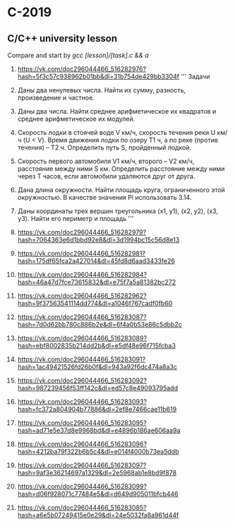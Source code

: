 # C-2019
## C/C++ university lesson

Compare and start by *gcc [lesson]/[task].c && a*

1. https://vk.com/doc296044466_516282976?hash=5f3c57c938962b01bb&dl=31b754de429bb3304f
'''
Задачи

1. Даны два ненулевых числа. Найти их сумму, разность, произведение и частное.

2. Даны два числа. Найти среднее арифметическое их квадратов и среднее арифметическое их модулей.

3. Скорость лодки в стоячей воде V км/ч, скорость течения реки U км/ч (U < V). Время движения лодки по озеру T1 ч, а по реке (против течения) – T2 ч. Определить путь S, пройденный лодкой.

4. Скорость первого автомобиля V1 км/ч, второго – V2 км/ч, расстояние между ними S км. Определить расстояние между ними через T часов, если автомобили удаляются друг от друга.

5. Дана длина окружности. Найти площадь круга, ограниченного этой окружностью. В качестве значения Pi использовать 3.14.

6. Даны координаты трех вершин треугольника (x1, y1), (x2, y2), (x3, y3). Найти его периметр и площадь
'''
2. https://vk.com/doc296044466_516282979?hash=7064363e6d1bbd92e8&dl=3d1994bc15c56d8e13
3. https://vk.com/doc296044466_516282981?hash=175df65fca2a427014&dl=45fd8d6aad3433fe26
4. https://vk.com/doc296044466_516282984?hash=46a47d7fce73615832&dl=e75f7a5a81382bc272
5. https://vk.com/doc296044466_516282962?hash=9f37563541114dd774&dl=a1046f767cadf0fb60
6. https://vk.com/doc296044466_516283087?hash=7d0d62bb780c886b2e&dl=6f4a0b53e86c5dbb2c
7. https://vk.com/doc296044466_516283089?hash=ebf8002835b214dd2b&dl=e5df48e96f715fcba3
8. https://vk.com/doc296044466_516283091?hash=1ac49421526fd26b0f&dl=943a92f6dc474a8a3c
9. https://vk.com/doc296044466_516283092?hash=987239456f53ff142c&dl=ed57c8e49093795add
10. https://vk.com/doc296044466_516283093?hash=fc372a804904b77886&dl=2ef8e7466cae11b619
11. https://vk.com/doc296044466_516283095?hash=ad71e5e37d8e9968bd&dl=e4896b186ae606aa9a
12. https://vk.com/doc296044466_516283096?hash=4212ba79f322b6b5c4&dl=e014f4000b73ea5ddb
13. https://vk.com/doc296044466_516283097?hash=9af3e36214697a1329&dl=2e5968ab1e8bd9f878
14. https://vk.com/doc296044466_516283099?hash=d06f928071c77484e5&dl=d649d905011bfcb446
15. https://vk.com/doc296044466_516283085?hash=a6e5b07249415e0e29&dl=24e5032fa8a961d44f
